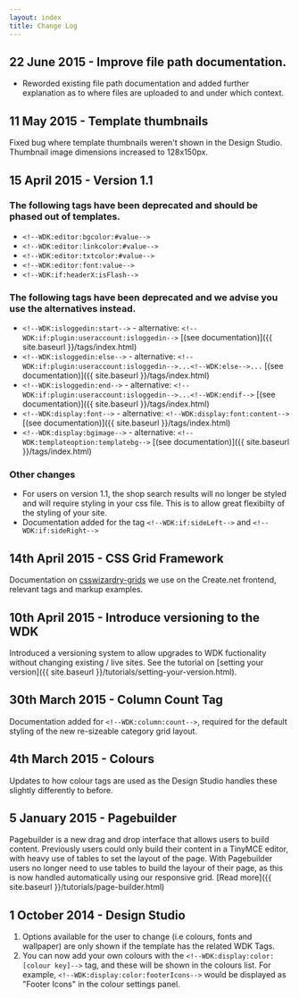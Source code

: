 ```yaml
---
layout: index
title: Change Log
---
```


## 22 June 2015 - Improve file path documentation.

* Reworded existing file path documentation and added further explanation as to where files are uploaded to and under which context.

## 11 May 2015 - Template thumbnails
Fixed bug where template thumbnails weren't shown in the Design Studio. 
Thumbnail image dimensions increased to 128x150px.

## 15 April 2015 - Version 1.1

### The following tags have been deprecated and should be phased out of templates.

- `<!--WDK:editor:bgcolor:#value-->`
- `<!--WDK:editor:linkcolor:#value-->`
- `<!--WDK:editor:txtcolor:#value-->`
- `<!--WDK:editor:font:value-->`
- `<!--WDK:if:headerX:isFlash-->`

### The following tags have been deprecated and we advise you use the alternatives instead.

- `<!--WDK:isloggedin:start-->` - alternative: `<!--WDK:if:plugin:useraccount:isloggedin-->`  [(see documentation)]({{ site.baseurl }}/tags/index.html)
- `<!--WDK:isloggedin:else-->` - alternative: `<!--WDK:if:plugin:useraccount:isloggedin-->...<!--WDK:else-->...`  [(see documentation)]({{ site.baseurl }}/tags/index.html)
- `<!--WDK:isloggedin:end-->` -  alternative: `<!--WDK:if:plugin:useraccount:isloggedin-->...<!--WDK:endif-->`  [(see documentation)]({{ site.baseurl }}/tags/index.html)
- `<!--WDK:display:font-->` - alternative: `<!--WDK:display:font:content-->` [(see documentation)]({{ site.baseurl }}/tags/index.html)
- `<!--WDK:display:bgimage-->` - alternative: `<!--WDK:templateoption:templatebg-->` [(see documentation)]({{ site.baseurl }}/tags/index.html)

### Other changes

- For users on version 1.1, the shop search results will no longer be styled and will require styling in your css file. This is to allow great flexibilty of the styling of your site.
- Documentation added for the tag `<!--WDK:if:sideLeft-->` and `<!--WDK:if:sideRight-->`

## 14th April 2015 - CSS Grid Framework
Documentation on [csswizardry-grids](https://github.com/csswizardry/csswizardry-grids) we use on the Create.net frontend, relevant tags and markup examples.

## 10th April 2015 - Introduce versioning to the WDK
Introduced a versioning system to allow upgrades to WDK fuctionality without changing existing / live sites. See the tutorial on [setting your version]({{ site.baseurl }}/tutorials/setting-your-version.html).

## 30th March 2015 - Column Count Tag
Documentation added for `<!--WDK:column:count-->`, required for the default styling of the new re-sizeable category grid layout.

## 4th March 2015 - Colours
Updates to how colour tags are used as the Design Studio handles these slightly differently to before.

## 5 January 2015 - Pagebuilder
Pagebuilder is a new drag and drop interface that allows users to build content. Previously users could only build their content in a TinyMCE editor, with heavy use of tables to set the layout of the page. With Pagebuilder users no longer need to use tables to build the layour of their page, as this is now handled automatically using our responsive grid. 
[Read more]({{ site.baseurl }}/tutorials/page-builder.html)

## 1 October 2014 - Design Studio
1. Options available for the user to change (i.e colours, fonts and wallpaper) are only shown if the template has the related WDK Tags.
2. You can now add your own colours with the `<!--WDK:display:color:[colour key]-->` tag, and these will be shown in the colours list. For example, `<!--WDK:display:color:footerIcons-->` would be displayed as "Footer Icons" in the colour settings panel.
